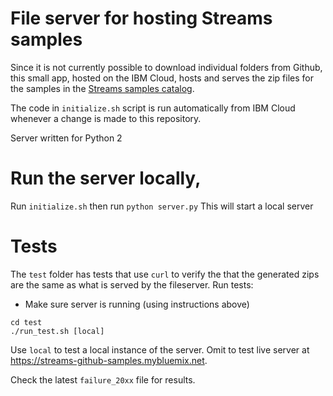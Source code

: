 # File server for hosting Streams samples
Since it is not currently possible to download individual folders from Github, this small app, hosted on the IBM Cloud,
hosts and serves the zip files for the samples in the [Streams samples catalog](https://ibmstreams.github.io/samples).

The code in  `initialize.sh` script is run automatically from IBM Cloud whenever a change is made to this repository. 


Server written for Python 2

# Run the server locally,
Run `initialize.sh` then run `python server.py`
This will start a local server

# Tests
The `test`  folder has tests that use `curl` to verify the that the generated zips are the same as what is served by the fileserver.
Run tests:
- Make sure server is running (using instructions above)
```
cd test
./run_test.sh [local]
```
Use `local` to test a local instance of the server. Omit to test live server at https://streams-github-samples.mybluemix.net.

Check the latest `failure_20xx` file for results.
